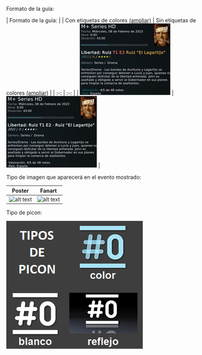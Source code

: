 Formato de la guía:

| Formato de la guía: |
| Con etiquetas de colores [(ampliar)](https://raw.githubusercontent.com/davidmuma/EPG_dobleM/master/Varios/kodicolor.jpg) | Sin etiquetas de colores [(ampliar)](https://raw.githubusercontent.com/davidmuma/EPG_dobleM/master/Varios/kodisincolor.jpg) |
| :-:	| :-: |
| ![alt text](https://raw.githubusercontent.com/davidmuma/Canales_dobleM/master/Varios/kodicolorp.jpg) | ![alt text](https://raw.githubusercontent.com/davidmuma/Canales_dobleM/master/Varios/kodisincolorp.jpg) |
 
Tipo de imagen que aparecerá en el evento mostrado:

| Poster | Fanart |
| :-:	| :-: |
| ![alt text](https://raw.githubusercontent.com/davidmuma/EPG_dobleM/master/Varios/poster.jpg) | ![alt text](https://raw.githubusercontent.com/davidmuma/EPG_dobleM/master/Varios/fanart.jpg) |

Tipo de picon:

![alt text](https://raw.githubusercontent.com/davidmuma/Canales_dobleM/master/Images/picon.png)
